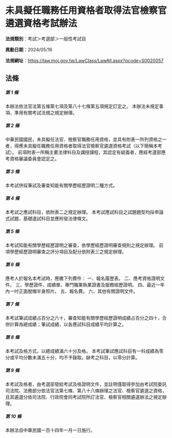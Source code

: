 # 未具擬任職務任用資格者取得法官檢察官遴選資格考試辦法

**法規類別**：考試＞考選部＞一般性考試目

**異動日期**：2024/05/16  

**法規網址**：https://law.moj.gov.tw/LawClass/LawAll.aspx?pcode=S0020057





## 法條
##### 第 1 條
本辦法依法官法第五條第七項及第八十七條第五項規定訂定之。
本辦法未規定事項，準用有關考試法規之規定辦理。

##### 第 2 條
中華民國國民，未具擬任法官、檢察官職務任用資格，並具有附表一所列資格之一者，得應未具擬任職務任用資格者取得法官檢察官遴選資格考試（以下簡稱本考試）。
前項附表一所稱主要法律科目及講授課程，其認定有疑義者，應經考選部應考資格審議委員會認定之。

##### 第 3 條
本考試併採筆試及審查知能有關學歷經歷證明二種方式。

##### 第 4 條
本考試之應試科目，依附表二之規定辦理。
本考試應試科目之試題題型均採申論式試題，基礎選試科目並應附發法律條文。

##### 第 5 條
本考試知能有關學歷經歷證明之審查，依學歷經歷證明審查規則之規定辦理。
前項學歷經歷證明審查之評分項目及配分依附表三之規定辦理。

##### 第 6 條
應考人於報名本考試時，應繳下列費件：
一、報名履歷表。
二、應考資格證明文件。
三、學歷證件、成績單、專門職業執業證書及服務經歷證明。
四、最近一年內一吋正面脫帽半身照片。
五、報名費。
六、其他有關證明文件。

##### 第 7 條
本考試筆試成績占百分之六十，審查知能有關學歷經歷證明成績占百分之四十，合併計算為總成績；筆試成績，以各應試科目成績平均計算之。

##### 第 8 條
本考試及格方式，以總成績滿六十分及格。
本考試筆試應試科目有一科成績為零分或平均分數未滿五十分，均不予錄取。缺考之科目，以零分計算。

##### 第 9 條
本考試及格者，由考選部發給考試及格證明文件，並註明僅取得參加由考試院委託司法院、法務部分依法官法第七條、第八十八條辦理之法官、檢察官遴選之資格，且其遴選分依司法院、行政院會同考試院所訂法官、檢察官相關遴選辦法之規定辦理。

##### 第 10 條
本辦法自中華民國一百十四年一月一日施行。



